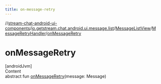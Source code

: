 ```yaml
---
title: on-message-retry
---
```

//[stream-chat-android-ui-components](../../../../index.md)/[io.getstream.chat.android.ui.message.list](../../index.md)/[MessageListView](../index.md)/[MessageRetryHandler](index.md)/[onMessageRetry](onMessageRetry.md)



# onMessageRetry  
[androidJvm]  
Content  
abstract fun [onMessageRetry](onMessageRetry.md)(message: Message)  



